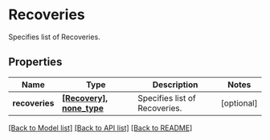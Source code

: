 # Recoveries

Specifies list of Recoveries.

## Properties
Name | Type | Description | Notes
------------ | ------------- | ------------- | -------------
**recoveries** | [**[Recovery], none_type**](Recovery.md) | Specifies list of Recoveries. | [optional] 

[[Back to Model list]](../README.md#documentation-for-models) [[Back to API list]](../README.md#documentation-for-api-endpoints) [[Back to README]](../README.md)


